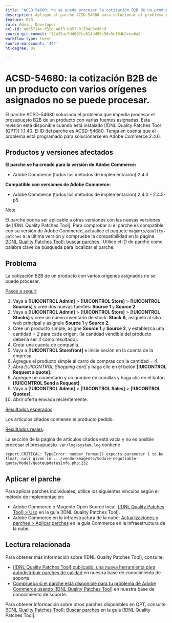 ```yaml
---
title: "ACSD-54680: no se puede procesar la cotización B2B de un producto con varias fuentes asignadas"
description: Aplique el parche ACSD-54680 para solucionar el problema de Adobe Commerce en el que no se puede procesar la cotización B2B de un producto con varios orígenes asignados.
feature: B2B
role: Admin, Developer
exl-id: 4d05714c-d32d-46f3-b857-81704c9e96cd
source-git-commit: f12e25ac5dd607cc614dd99c90c5e104b2cee6a8
workflow-type: tm+mt
source-wordcount: '444'
ht-degree: 0%

---
```


# ACSD-54680: la cotización B2B de un producto con varios orígenes asignados no se puede procesar.

El parche ACSD-54680 soluciona el problema que impedía procesar el presupuesto B2B de un producto con varias fuentes asignadas. Esta revisión está disponible cuando está instalado [!DNL Quality Patches Tool (QPT)] 1.1.40. El ID del parche es ACSD-54680. Tenga en cuenta que el problema está programado para solucionarse en Adobe Commerce 2.4.6.

## Productos y versiones afectados

**El parche se ha creado para la versión de Adobe Commerce:**

* Adobe Commerce (todos los métodos de implementación) 2.4.3

**Compatible con versiones de Adobe Commerce:**

* Adobe Commerce (todos los métodos de implementación) 2.4.0 - 2.4.5-p5

>[!NOTE]
>
>El parche podría ser aplicable a otras versiones con las nuevas versiones de [!DNL Quality Patches Tool]. Para comprobar si el parche es compatible con su versión de Adobe Commerce, actualice el paquete `magento/quality-patches` a la última versión y compruebe la compatibilidad en la página [[!DNL Quality Patches Tool]: buscar parches ](https://experienceleague.adobe.com/tools/commerce-quality-patches/index.html?lang=es). Utilice el ID de parche como palabra clave de búsqueda para localizar el parche.

## Problema

La cotización B2B de un producto con varios orígenes asignados no se puede procesar.

<u>Pasos a seguir</u>:

1. Vaya a **[!UICONTROL Admin]** > **[!UICONTROL Store]** > **[!UICONTROL Sources]** y cree dos nuevas fuentes: **Source 1** y **Source 2**.
1. Vaya a **[!UICONTROL Admin]** > **[!UICONTROL Store]** > **[!UICONTROL Stocks]** y cree un nuevo inventario de stock: **Stock A**, asígnelo al sitio web principal y asígnele **Source 1** y **Source 2**.
1. Cree un producto simple, asigne **Source 1** y **Source 2**, y establezca una cantidad = *2* para cada origen. (la cantidad vendible del producto debería ser *4* como resultado).
1. Crear una cuenta de compañía.
1. Vaya a **[!UICONTROL Storefront]** e inicie sesión en la cuenta de la empresa.
1. Agregue el producto simple al carro de compras con la cantidad = *4*.
1. Abra *[!UICONTROL Shopping cart]* y haga clic en el botón **[!UICONTROL Request a quote]**.
1. Agregue un comentario y un nombre de comillas y haga clic en el botón **[!UICONTROL Send a Request]**.
1. Vaya a **[!UICONTROL Admin]** > **[!UICONTROL Sales]** > **[!UICONTROL Quotes]**.
1. Abrir oferta enviada recientemente.

<u>Resultados esperados</u>:

Los artículos citados contienen el producto pedido.

<u>Resultados reales</u>:

La sección de la página de artículos citados está vacía y no es posible procesar el presupuesto.
`var/log/system.log` contiene

```
report.CRITICAL: TypeError: number_format() expects parameter 1 to be float, null given in .../vendor/magento/module-negotiable-quote/Model/QuoteUpdatesInfo.php:232
```

## Aplicar el parche

Para aplicar parches individuales, utilice los siguientes vínculos según el método de implementación:

* Adobe Commerce o Magento Open Source local: [[!DNL Quality Patches Tool] > Uso](https://experienceleague.adobe.com/docs/commerce-operations/tools/quality-patches-tool/usage.html?lang=es) en la guía [!DNL Quality Patches Tool].
* Adobe Commerce en la infraestructura de la nube: [Actualizaciones y parches > Aplicar parches](https://experienceleague.adobe.com/docs/commerce-cloud-service/user-guide/develop/upgrade/apply-patches.html?lang=es) en la guía Commerce en la infraestructura de la nube.

## Lectura relacionada

Para obtener más información sobre [!DNL Quality Patches Tool], consulte:

* [[!DNL Quality Patches Tool] publicado: una nueva herramienta para autodistribuir parches de calidad](/help/announcements/adobe-commerce-announcements/magento-quality-patches-released-new-tool-to-self-serve-quality-patches.md) en nuestra base de conocimiento de soporte.
* [Comprueba si el parche está disponible para tu problema de Adobe Commerce usando [!DNL Quality Patches Tool]](/help/support-tools/patches-available-in-qpt-tool/check-patch-for-magento-issue-with-magento-quality-patches.md) en nuestra base de conocimiento de soporte.

Para obtener información sobre otros parches disponibles en QPT, consulte [[!DNL Quality Patches Tool]: Buscar parches](https://experienceleague.adobe.com/tools/commerce-quality-patches/index.html?lang=es) en la guía [!DNL Quality Patches Tool].
